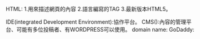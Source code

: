 HTML:
1.用來描述網頁的內容
  2.語言編寫的TAG
  3.最新版本HTML5。


IDE(integrated Development Environment):協作平台。
CMS():內容的管理平台、可能有多位投稿者、有WORDPRESS可以使用。
domain name:
GoDaddy:
